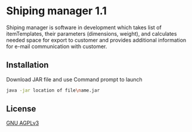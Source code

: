 # Shiping manager 1.1
Shiping manager is software in development which takes list of itemTemplates, their parameters (dimensions, weight), and calculates needed space for export to customer and provides additional information for e-mail communication with customer.


## Installation

Download JAR file and use Command prompt to launch

```bash
java -jar location of file\name.jar
```




## License
[GNU AGPLv3](https://choosealicense.com/licenses/agpl-3.0/)